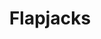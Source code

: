 ---
title: Flapjacks
metadata:
  title: Flapjacks
  course: Treat
  servings: '16'
ingredients:
- name: peanut butter
  amount: 250 g
- name: sunflower seeds
  amount: some
- name: raisins
  amount: some
- name: dates
  amount: some
- name: oats
  amount: 180 g
- name: rice syrup
  amount: 120 g
- name: chia seeds
  amount: some
cookware:
- name: mixing bowl
- name: baking tray
- name: baking paper
steps:
- description: Preheat the oven to 180C then grab a mixing bowl and add in the oats
    and peanut butter. Mix until they're combined.
- description: Then add the rice syrup and fix further. This is the basis for your
    flapjacks.
- description: Now add your toppings. I like raisins, sunflower seeds, chia seeds
    and dates.
- description: Line a baking tray with baking paper and spread the mixture across
    it so it's just under 1cm thick. And put it in the oven for 10 minutes, or until
    slightly golden.
- description: Leave to cool and then slice into 16 even portions.

---